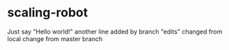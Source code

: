 # scaling-robot
Just say "Hello world!"
another line added by branch "edits"
changed from local
change from master branch
